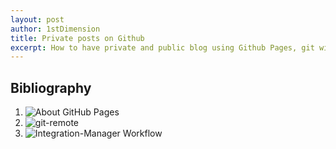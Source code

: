 ```yaml
---
layout: post
author: 1stDimension
title: Private posts on Github
excerpt: How to have private and public blog using Github Pages, git with multiple remotes.
---
```


## Bibliography

1. ![About GitHub Pages](https://docs.github.com/en/github/working-with-github-pages/about-github-pages)
1. ![git-remote](https://git-scm.com/docs/git-remote)
1. ![Integration-Manager Workflow](https://git-scm.com/book/en/v2/Distributed-Git-Distributed-Workflows)